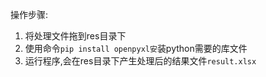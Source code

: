 操作步骤:

1. 将处理文件拖到res目录下
2. 使用命令`pip install openpyxl安`装python需要的库文件
3. 运行程序,会在res目录下产生处理后的结果文件`result.xlsx`

